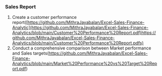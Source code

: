 ### Sales Report 
1. Create a customer performance report([https://github.com/MithraJayabalan/Excel-Sales-Finance-Analytic](https://github.com/MithraJayabalan/Excel-Sales-Finance-Analytics/blob/main/Customer%20Performance%20Report.pdf)https://github.com/MithraJayabalan/Excel-Sales-Finance-Analytics/blob/main/Customer%20Performance%20Report.pdfs)
2. Conduct a comprehensive comparison between Market performance and Sales targets(https://github.com/MithraJayabalan/Excel-Sales-Finance-Analytics/blob/main/Market%20Performance%20vs%20Target%20Report.pdf)
